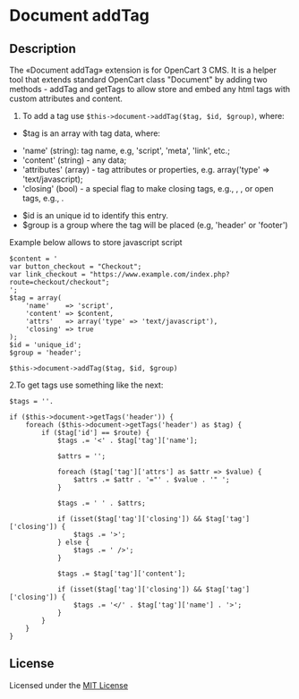 # Document addTag

## Description
The «Document addTag» extension is for OpenCart 3 CMS. It is a helper tool that extends standard OpenCart class "Document" by adding two methods - addTag and getTags to allow store and embed any html tags with custom attributes and content.

1. To add a tag use `$this->document->addTag($tag, $id, $group)`, where:
* $tag is an array with tag data, where:
 - 'name' (string): tag name, e.g, 'script', 'meta', 'link', etc.;
 - 'content' (string) - any data;
 - 'attributes' (array) - tag attributes or properties, e.g. array('type' => 'text/javascript);
 - 'closing' (bool) - a special flag to make closing tags, e.g., <link/>, <meta/>, or open tags, e.g., <script></script>.
* $id is an unique id to identify this entry.
* $group is a group where the tag will be placed (e.g, 'header' or 'footer')

Example below allows to store javascript script
```
$content = '
var button_checkout = "Checkout";
var link_checkout = "https://www.example.com/index.php?route=checkout/checkout";
';
$tag = array(
    'name'    => 'script',
    'content' => $content,
    'attrs'   => array('type' => 'text/javascript'),
    'closing' => true
);
$id = 'unique_id';
$group = 'header';

$this->document->addTag($tag, $id, $group)
```


2.To get tags use something like the next:
```
$tags = ''.

if ($this->document->getTags('header')) {
    foreach ($this->document->getTags('header') as $tag) {
        if ($tag['id'] == $route) {
            $tags .= '<' . $tag['tag']['name'];

            $attrs = '';

            foreach ($tag['tag']['attrs'] as $attr => $value) {
                $attrs .= $attr . '="' . $value . '" ';
            }

            $tags .= ' ' . $attrs;

            if (isset($tag['tag']['closing']) && $tag['tag']['closing']) {
                $tags .= '>';
            } else {
                $tags .= ' />';
            }

            $tags .= $tag['tag']['content'];

            if (isset($tag['tag']['closing']) && $tag['tag']['closing']) {
                $tags .= '</' . $tag['tag']['name'] . '>';
            }
        }
    }
}
```

## License
Licensed under the [MIT License](https://raw.githubusercontent.com/ocmod-space/license/main/LICENSE.txt)

